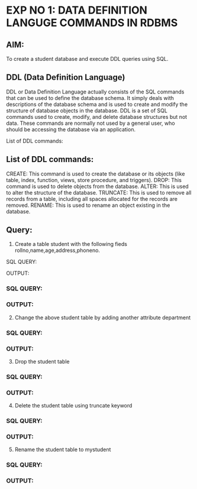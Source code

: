 # EXP NO 1: DATA DEFINITION LANGUGE COMMANDS IN RDBMS

## AIM:
To create a student database and execute DDL queries using SQL.


## DDL (Data Definition Language)
DDL or Data Definition Language actually consists of the SQL commands that can be used to define the database schema. It simply deals with descriptions of the database schema and is used to create and modify the structure of database objects in the database. DDL is a set of SQL commands used to create, modify, and delete database structures but not data. These commands are normally not used by a general user, who should be accessing the database via an application.

List of DDL commands: 
## List of DDL commands: 

CREATE: This command is used to create the database or its objects (like table, index, function, views, store procedure, and triggers).
DROP: This command is used to delete objects from the database.
ALTER: This is used to alter the structure of the database.
TRUNCATE: This is used to remove all records from a table, including all spaces allocated for the records are removed.
RENAME: This is used to rename an object existing in the database.


## Query:
1) Create a table student with the following fieds rollno,name,age,address,phoneno.

SQL QUERY: 


OUTPUT:

### SQL QUERY: 


### OUTPUT:

2) Change the above student table by adding another attribute department

### SQL QUERY: 

### OUTPUT:


3) Drop the student table
 
### SQL QUERY: 


### OUTPUT:


4) Delete the student table using truncate keyword

### SQL QUERY: 


### OUTPUT:



5) Rename the student table to mystudent

### SQL QUERY: 


### OUTPUT:
